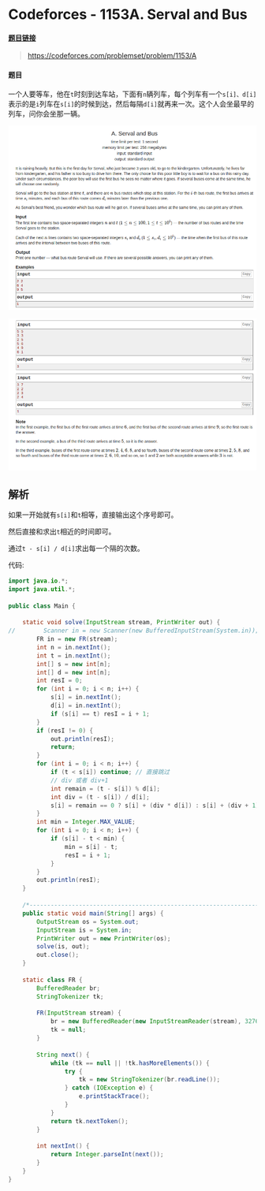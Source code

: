 # Codeforces - 1153A. Serval and Bus

#### [题目链接](https://codeforces.com/problemset/problem/1153/A)

> https://codeforces.com/problemset/problem/1153/A

#### 题目

一个人要等车，他在`t`时刻到达车站，下面有`n`辆列车，每个列车有一个`s[i]、d[i]`表示的是`i`列车在`s[i]`的时候到达，然后每隔`d[i]`就再来一次。这个人会坐最早的列车，问你会坐那一辆。

![1555248922838](assets/1555248922838.png)

![1555248930476](assets/1555248930476.png)

## 解析

如果一开始就有`s[i]`和`t`相等，直接输出这个序号即可。

然后直接和求出`t`相近的时间即可。

通过`t - s[i] / d[i]`求出每一个隔的次数。

代码:

```java
import java.io.*;
import java.util.*;

public class Main {

    static void solve(InputStream stream, PrintWriter out) {
//        Scanner in = new Scanner(new BufferedInputStream(System.in));
        FR in = new FR(stream);
        int n = in.nextInt();
        int t = in.nextInt();
        int[] s = new int[n];
        int[] d = new int[n];
        int resI = 0;
        for (int i = 0; i < n; i++) {
            s[i] = in.nextInt();
            d[i] = in.nextInt();
            if (s[i] == t) resI = i + 1;
        }
        if (resI != 0) {
            out.println(resI);
            return;
        }
        for (int i = 0; i < n; i++) {
            if (t < s[i]) continue; // 直接跳过
            // div 或者 div+1
            int remain = (t - s[i]) % d[i];
            int div = (t - s[i]) / d[i];
            s[i] = remain == 0 ? s[i] + (div * d[i]) : s[i] + (div + 1) * d[i];
        }
        int min = Integer.MAX_VALUE;
        for (int i = 0; i < n; i++) {
            if (s[i] - t < min) {
                min = s[i] - t;
                resI = i + 1;
            }
        }
        out.println(resI);
    }

    /*--------------------------------------------------------------------------------------*/
    public static void main(String[] args) {
        OutputStream os = System.out;
        InputStream is = System.in;
        PrintWriter out = new PrintWriter(os);
        solve(is, out);
        out.close();
    }

    static class FR {
        BufferedReader br;
        StringTokenizer tk;

        FR(InputStream stream) {
            br = new BufferedReader(new InputStreamReader(stream), 32768);
            tk = null;
        }

        String next() {
            while (tk == null || !tk.hasMoreElements()) {
                try {
                    tk = new StringTokenizer(br.readLine());
                } catch (IOException e) {
                    e.printStackTrace();
                }
            }
            return tk.nextToken();
        }

        int nextInt() {
            return Integer.parseInt(next());
        }
    }
}
```


